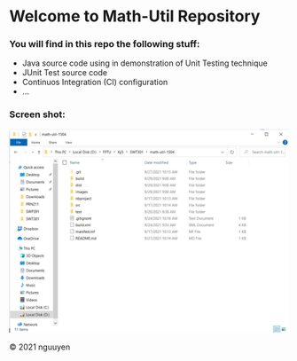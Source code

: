 # Welcome to Math-Util Repository

### You will find in this repo the following stuff:
* Java source code using in demonstration of Unit Testing 
technique
* JUnit Test source code
* Continuos Integration (CI) configuration
* ... 

### Screen shot:
![JUnit-TDD](https://github.com/Khoinguyen107/math-util-1504/blob/main/images/netbean.PNG)


© 2021 nguuyen